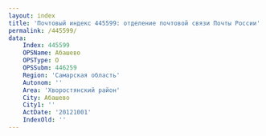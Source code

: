 ```yaml
---
layout: index
title: 'Почтовый индекс 445599: отделение почтовой связи Почты России'
permalink: /445599/
data:
    Index: 445599
    OPSName: Абашево
    OPSType: О
    OPSSubm: 446259
    Region: 'Самарская область'
    Autonom: ''
    Area: 'Хворостянский район'
    City: Абашево
    City1: ''
    ActDate: '20121001'
    IndexOld: ''
---
```

